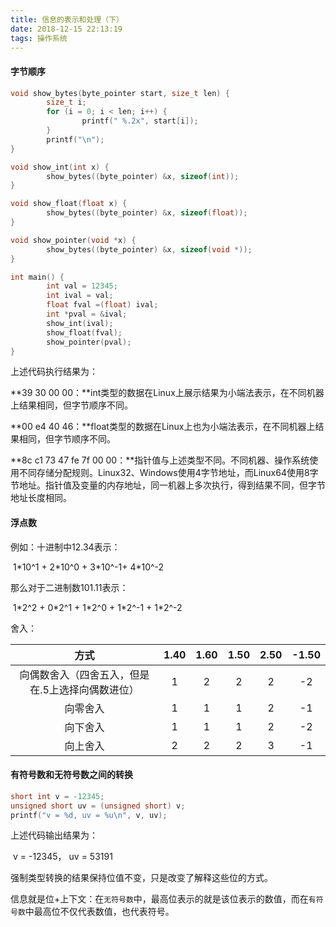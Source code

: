 ```yaml
---
title: 信息的表示和处理（下）
date: 2018-12-15 22:13:19
tags: 操作系统
---
```


#### 字节顺序

```c
void show_bytes(byte_pointer start, size_t len) {
        size_t i;
        for (i = 0; i < len; i++) {
                printf(" %.2x", start[i]);
        }
        printf("\n");
}

void show_int(int x) {
        show_bytes((byte_pointer) &x, sizeof(int));
}

void show_float(float x) {
        show_bytes((byte_pointer) &x, sizeof(float));
}

void show_pointer(void *x) {
        show_bytes((byte_pointer) &x, sizeof(void *));
}

int main() {
        int val = 12345;
        int ival = val;
        float fval =(float) ival;
        int *pval = &ival;
        show_int(ival);
        show_float(fval);
        show_pointer(pval);
}

```

上述代码执行结果为：

**39 30 00 00：**int类型的数据在Linux上展示结果为小端法表示，在不同机器上结果相同，但字节顺序不同。

**00 e4 40 46：**float类型的数据在Linux上也为小端法表示，在不同机器上结果相同，但字节顺序不同。

**8c c1 73 47 fe 7f 00 00：**指针值与上述类型不同。不同机器、操作系统使用不同存储分配规则。Linux32、Windows使用4字节地址，而Linux64使用8字节地址。指针值及变量的内存地址，同一机器上多次执行，得到结果不同，但字节地址长度相同。



#### 浮点数

例如：十进制中12.34表示：

​	1\*10^1 + 2\*10^0 + 3\*10^-1+ 4*10^-2

那么对于二进制数101.11表示：

​	1\*2^2 + 0\*2^1 + 1\*2^0 + 1\*2^-1 + 1\*2^-2

舍入：

|                       方式                       | 1.40 | 1.60 | 1.50 | 2.50 | -1.50 |
| :----------------------------------------------: | :--: | :--: | :--: | :--: | :---: |
| 向偶数舍入（四舍五入，但是在.5上选择向偶数进位） |  1   |  2   |  2   |  2   |  -2   |
|                     向零舍入                     |  1   |  1   |  1   |  2   |  -1   |
|                     向下舍入                     |  1   |  1   |  1   |  2   |  -2   |
|                     向上舍入                     |  2   |  2   |  2   |  3   |  -1   |

 

#### 有符号数和无符号数之间的转换

```c
short int v = -12345;
unsigned short uv = (unsigned short) v;
printf("v = %d, uv = %u\n", v, uv);
```

上述代码输出结果为：

​	v = -12345， uv = 53191 

强制类型转换的结果保持位值不变，只是改变了解释这些位的方式。

信息就是位+上下文：在`无符号数`中，最高位表示的就是该位表示的数值，而在`有符号数`中最高位不仅代表数值，也代表符号。